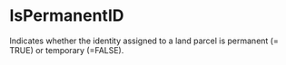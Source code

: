 IsPermanentID
=============

Indicates whether the identity assigned to a land parcel is permanent (= TRUE) or temporary (=FALSE).

